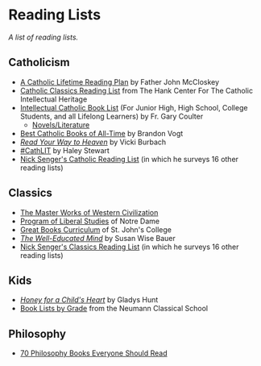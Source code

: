 # Reading Lists
*A list of reading lists.*

## Catholicism
- [A Catholic Lifetime Reading Plan](https://www.catholicity.com/mccloskey/readingplan.html) by Father John McCloskey
- [Catholic Classics Reading List](https://www.luc.edu/ccih/CatholicClassicsReadingList.shtml) from The Hank Center For The Catholic Intellectual Heritage
- [Intellectual Catholic Book List](http://frcoulter.com/books/booklist.html) (For Junior High, High School, College Students, and all Lifelong Learners) by Fr. Gary Coulter
  - [Novels/Literature](http://frcoulter.com/books/novels.html)
- [Best Catholic Books of All-Time](https://brandonvogt.com/best-catholic-books-of-all-time/) by Brandon Vogt
- [*Read Your Way to Heaven*](https://www.amazon.com/How-Read-Your-Way-Heaven/dp/1622823605/ref=sr_1_1?ie=UTF8&qid=1542381704&sr=8-1&keywords=read+your+way+to+heaven) by Vicki Burbach
- [#CathLIT](https://www.carrotsformichaelmas.com/2018/12/19/a-reading-challenge-for-catholics-in-2019-cathlit/) by Haley Stewart
- [Nick Senger's Catholic Reading List](http://nicksenger.com/onecatholiclife/books/nicks-catholic-classics-reading-list) (in which he surveys 16 other reading lists) 

## Classics
- [The Master Works of Western Civilization](http://www2.latech.edu/~bmagee/201/great_books_etexts.html)
- [Program of Liberal Studies](https://pls.nd.edu/requirements-and-courses/great-books-seminars/) of Notre Dame
- [Great Books Curriculum](https://www.sjc.edu/academic-programs/undergraduate/great-books-reading-list) of St. John's College
- [*The Well-Educated Mind*](https://www.amazon.com/Well-Educated-Mind-Classical-Education-Expanded/dp/039308096X/ref=sr_1_1?ie=UTF8&qid=1542381656&sr=8-1&keywords=susan+wise+bauer) by Susan Wise Bauer
- [Nick Senger's Classics Reading List](http://nicksenger.com/onecatholiclife/books/nicks-summary-of-great-books-lists) (in which he surveys 16 other reading lists) 


## Kids
- [*Honey for a Child's Heart*](https://www.amazon.com/Honey-Childs-Heart-Gladys-Hunt/dp/0310242460/ref=sr_1_1?ie=UTF8&qid=1542381620&sr=8-1&keywords=honey+for+a+child%27s+heart) by Gladys Hunt
- [Book Lists by Grade](http://neumannschool.org/academics/book-list/) from the Neumann Classical School


## Philosophy
- [70 Philosophy Books Everyone Should Read](https://iainews.iai.tv/articles/70-philosophy-books-everyone-should-read-auid-1168)
